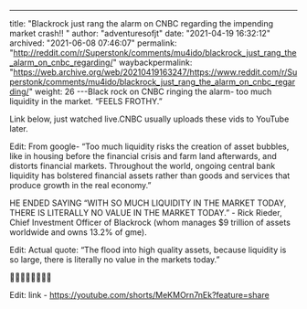 ---
title: "Blackrock just rang the alarm on CNBC regarding the impending market crash!! "
author: "adventuresofjt"
date: "2021-04-19 16:32:12"
archived: "2021-06-08 07:46:07"
permalink: "http://reddit.com/r/Superstonk/comments/mu4ido/blackrock_just_rang_the_alarm_on_cnbc_regarding/"
waybackpermalink: "https://web.archive.org/web/20210419163247/https://www.reddit.com/r/Superstonk/comments/mu4ido/blackrock_just_rang_the_alarm_on_cnbc_regarding/"
weight: 26
---Black rock on CNBC ringing the alarm- too much liquidity in the market. “FEELS FROTHY.”


Link below, just watched live.CNBC usually uploads these vids to YouTube later. 


Edit: From google- “Too much liquidity risks the creation of asset bubbles, like in housing before the financial crisis and farm land afterwards, and distorts financial markets. Throughout the world, ongoing central bank liquidity has bolstered financial assets rather than goods and services that produce growth in the real economy.”


HE ENDED SAYING “WITH SO MUCH LIQUIDITY IN THE MARKET TODAY, THERE IS LITERALLY NO VALUE IN THE MARKET TODAY.” - Rick Rieder, Chief Investment Officer of Blackrock (whom manages $9 trillion of assets worldwide and owns 13.2% of gme). 


Edit: Actual quote: “The flood into high quality assets, because liquidity is so large, there is literally no value in the markets today.” 


🚀🚀🚀🚀🚀🚀🚀🚀


Edit: link - https://youtube.com/shorts/MeKMOrn7nEk?feature=share

